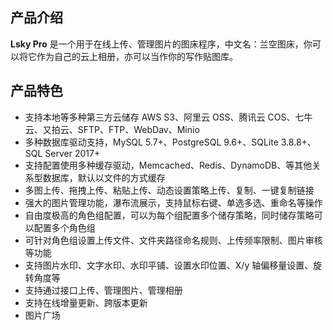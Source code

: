 ## 产品介绍

**Lsky Pro** 是一个用于在线上传、管理图片的图床程序，中文名：兰空图床，你可以将它作为自己的云上相册，亦可以当作你的写作贴图库。

## 产品特色

- 支持本地等多种第三方云储存 AWS S3、阿里云 OSS、腾讯云 COS、七牛云、又拍云、SFTP、FTP、WebDav、Minio
- 多种数据库驱动支持，MySQL 5.7+、PostgreSQL 9.6+、SQLite 3.8.8+、SQL Server 2017+
- 支持配置使用多种缓存驱动，Memcached、Redis、DynamoDB、等其他关系型数据库，默认以文件的方式缓存
- 多图上传、拖拽上传、粘贴上传、动态设置策略上传、复制、一键复制链接
- 强大的图片管理功能，瀑布流展示，支持鼠标右键、单选多选、重命名等操作
- 自由度极高的角色组配置，可以为每个组配置多个储存策略，同时储存策略可以配置多个角色组
- 可针对角色组设置上传文件、文件夹路径命名规则、上传频率限制、图片审核等功能
- 支持图片水印、文字水印、水印平铺、设置水印位置、X/y 轴偏移量设置、旋转角度等
- 支持通过接口上传、管理图片、管理相册
- 支持在线增量更新、跨版本更新
- 图片广场
